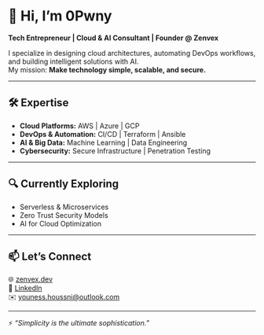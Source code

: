 # 👋 Hi, I’m 0Pwny  

**Tech Entrepreneur | Cloud & AI Consultant | Founder @ Zenvex**  

I specialize in designing cloud architectures, automating DevOps workflows, and building intelligent solutions with AI.  
My mission: **Make technology simple, scalable, and secure.**  

---

## 🛠 Expertise  
- **Cloud Platforms:** AWS | Azure | GCP  
- **DevOps & Automation:** CI/CD | Terraform | Ansible  
- **AI & Big Data:** Machine Learning | Data Engineering  
- **Cybersecurity:** Secure Infrastructure | Penetration Testing  

---

## 🔍 Currently Exploring  
- Serverless & Microservices  
- Zero Trust Security Models  
- AI for Cloud Optimization  

---

## 📫 Let’s Connect  
🌐 [zenvex.dev](https://zenvex.dev)  
💼 [LinkedIn](https://linkedin.com/in/0pwny)  
✉️ youness.houssni@outlook.com  

---

⚡ *“Simplicity is the ultimate sophistication.”*  

